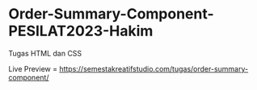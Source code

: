 # Order-Summary-Component-PESILAT2023-Hakim
Tugas HTML dan CSS

Live Preview = https://semestakreatifstudio.com/tugas/order-summary-component/
